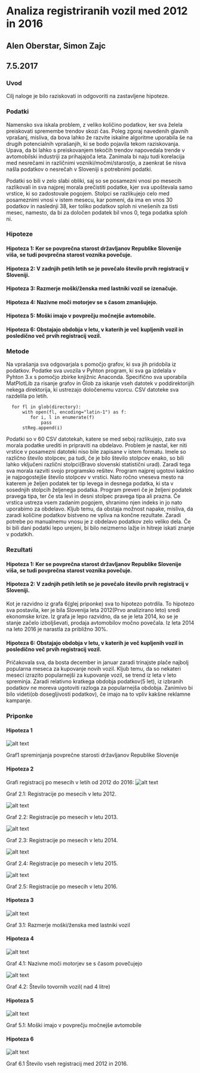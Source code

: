 # Analiza registriranih vozil med 2012 in 2016

## Alen Oberstar, Simon Zajc

## 7.5.2017


### Uvod
Cilj naloge je bilo raziskovati in odgovoriti na zastavljene hipoteze. 


### Podatki

  Namensko sva iskala problem, z veliko količino podatkov, ker sva želela preiskovati spremembe trendov skozi čas. Poleg zgoraj navedenih glavnih vprašanj, misliva, da bova lahko že razvite iskalne algoritme uporabila še na drugih potencialnih vprašanjih, ki se bodo pojavila tekom raziskovanja. Upava, da bi lahko s preiskovanjem tekočih trendov napovedala trende v avtomobilski industriji za prihajajoča leta. Zanimala bi naju tudi korelacija med nesrečami in različnimi vozniki/močmi/starostjo, a zaenkrat še nisva našla podatkov o nesrečah v Sloveniji s potrebnimi podatki.
  
Podatki so bili v zelo slabi obliki, saj so se posamezni vnosi po mesecih razlikovali in sva najprej morala prečistiti podatke, kjer sva upoštevala samo vrstice, ki so zadostovale pogojem. Stolpci se razlikujejo celo med posameznimi vnosi v istem mesecu, kar pomeni, da ima  en vnos 30 podatkov in naslednji 38, ker toliko podatkov sploh ni vnešenih za tisti mesec, namesto, da bi za določen podatek bil vnos 0, tega podatka sploh ni.

### Hipoteze

#### Hipoteza 1: Ker se povprečna starost državljanov Republike Slovenije viša, se tudi povprečna starost voznika povečuje.
#### Hipoteza 2: V zadnjih petih letih se je povečalo število prvih registracij v Sloveniji.
#### Hipoteza 3: Razmerje moški/ženska med lastniki vozil se izenačuje.
#### Hipoteza 4: Nazivne moči motorjev se s časom zmanšujejo. 
#### Hipoteza 5: Moški imajo v povprečju močnejše avtomobile. 
#### Hipoteza 6: Obstajajo obdobja v letu, v katerih je več kupljenih vozil in posledično več prvih registracij vozil. 

### Metode

Na vprašanja sva odgovarjala s pomočjo grafov, ki sva jih pridobila iz podatkov. Podatke sva uvozila v Pyhton program, ki sva ga izdelala v Pyhton 3.x s pomočjo zbirke knjižnic Anaconda. Specifično sva uporabila MatPlotLib za risanje grafov in Glob za iskanje vseh datotek v poddirektorijih nekega direktorija, ki ustrezajo določenemu vzorcu. CSV datoteke sva razdelila po letih. 


```directory = getcwd() + "\podatki\\" + str(leto) + "\*.csv"
  for fl in glob(directory): 
      with open(fl, encoding="latin-1") as f:
         for i, l in enumerate(f)
             pass
      stReg.append(i) 

```
Podatki so v 60 CSV datotekah, katere se med seboj razlikujejo, zato sva morala podatke urediti in pripraviti na obdelavo. Problem je nastal, ker niti vrstice v posamezni datoteki niso bile zapisane v istem formatu. Imele so različno število stolpcev, pa tudi, če je bilo število stolpcev enako, so bili lahko vključeni različni stolpci(Bravo slovenski statistični urad). Zaradi tega sva morala razviti svojo programsko rešitev. Program najprej ugotovi kakšno je najpogostejše število stolpcev v vrstici. Nato ročno vneseva mesto na katerem je željen podatek ter tip levega in desnega podatka, ki sta v sosednjih stolpcih željenega podatka. Program preveri če je željeni podatek pravega tipa, ter če sta levi in desni stolpec pravega tipa ali prazna. Če vrstica ustreza vsem zadanim pogojem, shranimo njen indeks in jo nato uporabimo za obdelavo. Kljub temu, da obstaja možnost napake, misliva, da zaradi količine podatkov bistveno ne vpliva na končne rezultate. Zaradi potrebe po manualnemu vnosu je z obdelavo podatkov zelo veliko dela. Če bi bili dani podatki lepo urejeni, bi bilo neizmerno lažje in hitreje iskati znanje v podatkih. 

### Rezultati
#### Hipoteza 1: Ker se povprečna starost državljanov Republike Slovenije viša, se tudi povprečna starost voznika povečuje.


#### Hipoteza 2: V zadnjih petih letih se je povečalo število prvih registracij v Sloveniji.
Kot je razvidno iz grafa 6(glej priponke) sva to hipotezo potrdila. To hipotezo sva postavila, ker je bila Slovenija leta 2012(Prvo analizirano leto) sredi ekonomske krize. Iz grafa je lepo razvidno, da se je leta 2014, ko se je stanje začelo izboljševati, prodaja avtomobilov močno povečala. Iz leta 2014 na leto 2016 je narastla za približno 30%.

#### Hipoteza 6: Obstajajo obdobja v letu, v katerih je več kupljenih vozil in posledično več prvih registracij vozil. 
Pričakovala sva, da bosta december in januar zaradi trinajste plače najbolj popularna meseca za kupovanje novih vozil. Kljub temu, da so nekateri meseci izrazito popularnejši za kupovanje vozil, se trend iz leta v leto spreminja. Zaradi relativno kratkega obdobja podatkov(5 let), iz izbranih podatkov ne moreva ugotoviti razloga za popularnejša obdobja. Zanimivo bi bilo videti(ob dosegljivosti podatkov), če imajo na to vpliv kakšne reklamne kampanje. 

### Priponke
#### Hipoteza 1
![alt text](https://cloud.githubusercontent.com/assets/13321172/26764135/2a0f106e-4961-11e7-8dba-814543729709.png)

Graf1 spreminjanja povprečne starosti državljanov Republike Slovenije

#### Hipoteza 2
Grafi registracij po mesecih v letih od 2012 do 2016:
![alt text](https://cloud.githubusercontent.com/assets/13321172/25780926/4e24dc90-3331-11e7-9c1f-df6fdb7c08b9.jpeg)

Graf 2.1: Registracije po mesecih v letu 2012.

![alt text](https://cloud.githubusercontent.com/assets/13321172/25780930/4e335eaa-3331-11e7-8b16-fc10f5269604.jpeg)

Graf 2.2: Registracije po mesecih v letu 2013.

![alt text](https://cloud.githubusercontent.com/assets/13321172/25780927/4e28c0b2-3331-11e7-89ba-ec226531b130.jpeg)

Graf 2.3: Registracije po mesecih v letu 2014.

![alt text](https://cloud.githubusercontent.com/assets/13321172/25780928/4e2bdff4-3331-11e7-8c03-206dea191d8c.jpeg)

Graf 2.4: Registracije po mesecih v letu 2015.

![alt text](https://cloud.githubusercontent.com/assets/13321172/25780929/4e2f9a90-3331-11e7-96b8-6b78d23571a9.jpeg)

Graf 2.5: Registracije po mesecih v letu 2016.

#### Hipoteza 3
![alt text](https://cloud.githubusercontent.com/assets/13321172/26764131/2a06c6b6-4961-11e7-878c-7d19f617d315.png)

Graf 3.1: Razmerje moški/ženska med lastniki vozil

#### Hipoteza 4
![alt text](https://cloud.githubusercontent.com/assets/13321172/26764133/2a0bbe5a-4961-11e7-90b6-fa68acc9841d.png)

Graf 4.1: Nazivne moči motorjev se s časom povečujejo

![alt text](https://cloud.githubusercontent.com/assets/13321172/26764134/2a0c7246-4961-11e7-9e9c-b5c4230a1573.png)

Graf 4.2: Število tovornih vozil( nad 4 litre)

#### Hipoteza 5
![alt text](https://cloud.githubusercontent.com/assets/13321172/26764132/2a0a03a8-4961-11e7-8c59-1e021890ff49.png)

Graf 5.1: Moški imajo v povprečju močnejše avtomobile

#### Hipoteza 6
![alt text](https://cloud.githubusercontent.com/assets/13321172/25780931/4e36ad6c-3331-11e7-8a0c-829d08f55f56.jpeg)

Graf 6.1
Število vseh registracij med 2012 in 2016. 


  

